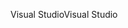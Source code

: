 <span data-ttu-id="6033a-101">Visual Studio</span><span class="sxs-lookup"><span data-stu-id="6033a-101">Visual Studio</span></span>